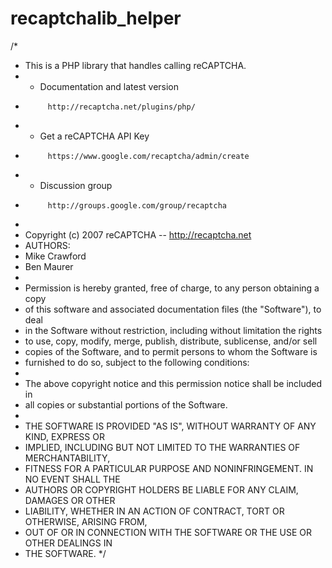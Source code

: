 recaptchalib_helper
===================

/*
 * This is a PHP library that handles calling reCAPTCHA.
 *    - Documentation and latest version
 *          http://recaptcha.net/plugins/php/
 *    - Get a reCAPTCHA API Key
 *          https://www.google.com/recaptcha/admin/create
 *    - Discussion group
 *          http://groups.google.com/group/recaptcha
 *
 * Copyright (c) 2007 reCAPTCHA -- http://recaptcha.net
 * AUTHORS:
 *   Mike Crawford
 *   Ben Maurer
 *
 * Permission is hereby granted, free of charge, to any person obtaining a copy
 * of this software and associated documentation files (the "Software"), to deal
 * in the Software without restriction, including without limitation the rights
 * to use, copy, modify, merge, publish, distribute, sublicense, and/or sell
 * copies of the Software, and to permit persons to whom the Software is
 * furnished to do so, subject to the following conditions:
 *
 * The above copyright notice and this permission notice shall be included in
 * all copies or substantial portions of the Software.
 *
 * THE SOFTWARE IS PROVIDED "AS IS", WITHOUT WARRANTY OF ANY KIND, EXPRESS OR
 * IMPLIED, INCLUDING BUT NOT LIMITED TO THE WARRANTIES OF MERCHANTABILITY,
 * FITNESS FOR A PARTICULAR PURPOSE AND NONINFRINGEMENT. IN NO EVENT SHALL THE
 * AUTHORS OR COPYRIGHT HOLDERS BE LIABLE FOR ANY CLAIM, DAMAGES OR OTHER
 * LIABILITY, WHETHER IN AN ACTION OF CONTRACT, TORT OR OTHERWISE, ARISING FROM,
 * OUT OF OR IN CONNECTION WITH THE SOFTWARE OR THE USE OR OTHER DEALINGS IN
 * THE SOFTWARE.
 */

